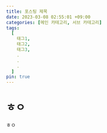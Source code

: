 ```yaml
---
title: 포스팅 제목
date: 2023-03-08 02:55:01 +09:00
categories: [메인 카테고리, 서브 카테고리]
tags:
  [
    태그1,
    태그2,
    태그3,
    .
    .
    .
  ]
pin: true
---
```


# ㅎㅇ
ㅎㅇ